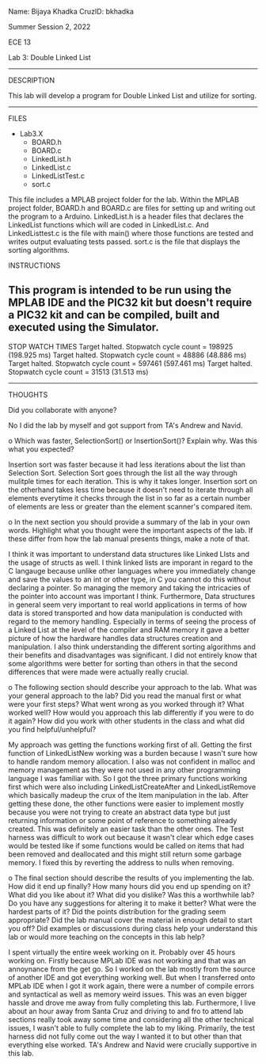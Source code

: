 Name: Bijaya Khadka
CruzID: bkhadka

Summer Session 2, 2022

ECE 13

Lab 3: Double Linked List

--------------
DESCRIPTION


This lab will develop a program for Double Linked List and utilize for sorting.


--------------
FILES


- Lab3.X
    - BOARD.h
    - BOARD.c
    - LinkedList.h
    - LinkedList.c
    - LinkedListTest.c
    - sort.c

This file includes a MPLAB project folder for the lab. Within the MPLAB project folder, BOARD.h and BOARD.c are files for setting up and writing out the program to a Arduino. LinkedList.h is a header files that declares the LinkedList functions which will are coded in LinkedList.c. And LinkedListtest.c is the file with main() where those functions are tested and writes output evaluating tests passed. sort.c is the file that displays the sorting algorithms.


INSTRUCTIONS

This program is intended to be run using the MPLAB IDE and the PIC32 kit but doesn't require a PIC32 kit and can be compiled, built and executed using the Simulator.
--------------

STOP WATCH TIMES
Target halted. Stopwatch cycle count = 198925 (198.925 ms)
Target halted. Stopwatch cycle count = 48886 (48.886 ms)
Target halted. Stopwatch cycle count = 597461 (597.461 ms)
Target halted. Stopwatch cycle count = 31513 (31.513 ms)




--------------
THOUGHTS

Did you collaborate with anyone?

No I did the lab by myself and got support from TA's Andrew and Navid.

o Which was faster, SelectionSort() or InsertionSort()? Explain why. Was this what you expected?

Insertion sort was faster because it had less iterations about the list than Selection Sort. Selection Sort goes through the list all the way through mulitple times for each iteration. This is why it takes longer. Insertion sort on the otherhand takes less time because it doesn't need to iterate through all elements everytime it checks through the list in so far as a certain number of elements are less or greater than the element scanner's compared item.

o In the next section you should provide a summary of the lab in your own words. Highlight what you thought were the important aspects of the lab. If these differ from how the lab manual presents things, make a note of that.

I think it was important to understand data structures like Linked LIsts and the usage of structs as well. I think linked lists are imporant in regard to the C langauge because unlike other languages where you immediately change and save the values to an int or other type, in C you cannot do this without declaring a pointer. So managing the memory and taking the intricacies of the pointer into account was important I think. Furthermore, Data structures in general seem very important to real world applications in terms of how data is stored transported and how data manipulation is conducted with regard to the memory handling. Especially in terms of seeing the process of a Linked List at the level of the compiler and RAM memory it gave a better picture of how the hardware handles data structures creation and manipulation. I also think understanding the different sorting algorithms and their benefits and disadvantages was significant. I did not entirely know that some algorithms were better for sorting than others in that the second differences that were made were actually really crucial. 

o The following section should describe your approach to the lab. What was your general approach to the lab? Did you read the manual first or what were your first steps? What went wrong as you worked through it? What worked well? How would you approach this lab differently if you were to do it again? How did you work with other students in the class and what did you find helpful/unhelpful?

My approach was getting the functions working first of all. Getting the first function of LinkedListNew working was a burden because I wasn't sure how to handle random memory allocation. I also was not confident in malloc and memory management as they were not used in any other programming language I was familiar with. So I got the three primary functions working first which were also including LinkedListCreateAfter and LinkedListRemove which basically madeup the crux of the Item manipulation in the lab. After getting these done, the other functions were easier to implement mostly because you were not trying to create an abstract data type but just returning information or some point of reference to something already created. This was definitely an easier task than the other ones. The Test harness was difficult to work out because it wasn't clear which edge cases would be tested like if some functions would be called on items that had been removed and deallocated and this might still return some garbage memory. I fixed this by reverting the address to nulls when removing.

o The final section should describe the results of you implementing the lab. How did it end up finally? How many hours did you end up spending on it? What did you like about it? What did you dislike? Was this a worthwhile lab? Do you have any suggestions for altering it to make it better? What were the hardest parts of it? Did the points distribution for the grading seem appropriate? Did the lab manual cover the material in enough detail to start you off? Did examples or discussions during class help your understand this lab or would more teaching on the concepts in this lab help?

I spent virtually the entire week working on it. Probably over 45 hours working on. Firstly because MPLab IDE was not working and that was an annoynance from the get go. So I worked on the lab mostly from the source of another IDE and got everything working well. But when I transferred onto MPLab IDE when I got it work again, there were a number of compile errors and syntactical as well as memory weird issues. This was an even bigger hassle and drove me away from fully completing this lab. Furthermore, I live about an hour away from Santa Cruz and driving to and fro to attend lab sections really took away some time and considering all the other technical issues, I wasn't able to fully complete the lab to my liking. Primarily, the test harness did not fully come out the way I wanted it to but other than that everything else worked. TA's Andrew and Navid were crucially supportive in this lab.


